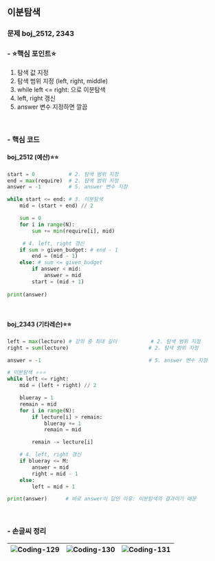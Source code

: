 ## 이분탐색 
### 문제 boj_2512, 2343


### - ⭐핵심 포인트⭐
1. 탐색 값 지정
2. 탐색 범위 지정 (left, right, middle)
3. while left <= right: 으로 이분탐색
4. left, right 갱신
5. answer 변수 지정하면 깔끔

<br>

### - 핵심 코드
#### boj_2512 (예산)⭐️⭐️
```python
start = 0           # 2. 탐색 범위 지정
end = max(require)  # 2. 탐색 범위 지정
answer = -1         # 5. answer 변수 지정

while start <= end: # 3. 이분탐색
    mid = (start + end) // 2

    sum = 0
    for i in range(N):
        sum += min(require[i], mid)

     # 4. left, right 갱신
    if sum > given_budget: # end - 1
        end = (mid - 1)
    else: # sum <= given_budget
        if answer < mid:
            answer = mid
        start = (mid + 1)
    
print(answer)
```


<br>

#### boj_2343 (기타레슨)⭐️⭐️
```python
left = max(lecture) # 강의 중 최대 길이           # 2. 탐색 범위 지정
right = sum(lecture)                          # 2. 탐색 범위 지정

answer = -1                                   # 5. answer 변수 지정

# 이분탐색 ⭐️⭐️⭐️
while left <= right:
    mid = (left + right) // 2

    blueray = 1
    remain = mid
    for i in range(N):
        if lecture[i] > remain:
            blueray += 1
            remain = mid

        remain -= lecture[i]

    # 4. left, right 갱신
    if blueray <= M:
        answer = mid
        right = mid - 1
    else:
        left = mid + 1

print(answer)      # 바로 answer이 답인 이유: 이분탐색의 결과이기 때문
```


<br>

### - 손글씨 정리
![Coding-129](https://github.com/user-attachments/assets/17af70ba-74ea-46cb-8fba-6226b4d01700) | ![Coding-130](https://github.com/user-attachments/assets/57a93c19-20c4-4f02-bf26-36f1e8f0b9e1) | ![Coding-131](https://github.com/user-attachments/assets/db9eacc3-05cb-48fc-bc50-f202b4896605)
--- | --- | --- | 

